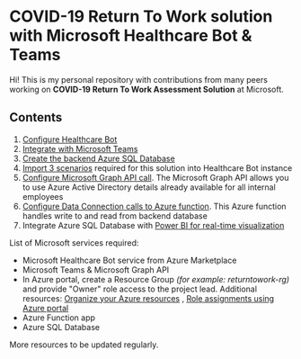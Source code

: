 # COVID-19 Return To Work solution with Microsoft Healthcare Bot & Teams

Hi! This is my personal repository with contributions from many peers working on **COVID-19 Return To Work Assessment Solution** at Microsoft. 

## Contents

1. [Configure Healthcare Bot](https://github.com/nikitapitliya006/ReturnToWork/blob/master/Configure-HealthcareBot.md)
2. [Integrate with Microsoft Teams](https://github.com/nikitapitliya006/COVID19-ReturnToWork/blob/master/Integrate-MicrosoftTeams.md)
3. [Create the backend Azure SQL Database](https://github.com/nikitapitliya006/COVID19-ReturnToWork/blob/master/Create-AzureSQLDatabase.md)
4. [Import 3 scenarios](https://github.com/nikitapitliya006/COVID19-ReturnToWork/blob/master/Import-Scenarios.md)      required for this solution into Healthcare Bot instance
5. [Configure Microsoft Graph API call](https://github.com/nikitapitliya006/COVID19-ReturnToWork/blob/master/Call-MicrosoftGraph.md). The Microsoft Graph API allows you to use Azure Active Directory details already available for all internal employees
6. [Configure Data Connection calls to Azure function](https://github.com/nikitapitliya006/COVID19-ReturnToWork/blob/master/Call-AzureFunction.md). This Azure function handles write to and read from backend database
7. Integrate Azure SQL Database with  [Power BI for real-time visualization](https://github.com/nikitapitliya006/COVID19-ReturnToWork/blob/master/Visualize-PowerBI.md)

List of Microsoft services required:
* Microsoft Healthcare Bot service from Azure Marketplace
* Microsoft Teams & Microsoft Graph API
* In Azure portal, create a Resource Group _(for example: returntowork-rg)_ and provide "Owner" role access to the project lead. Additional resources: [Organize your Azure resources](https://docs.microsoft.com/en-us/azure/cloud-adoption-framework/ready/azure-setup-guide/organize-resources?tabs=AzureManagementGroupsAndHierarchy) , 	[Role assignments using Azure portal](https://docs.microsoft.com/en-us/azure/role-based-access-control/role-assignments-portal)
* Azure Function app
* Azure SQL Database 




More resources to be updated regularly.
